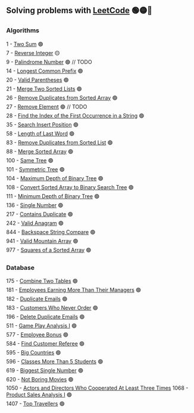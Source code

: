 ## Solving problems with [LeetCode](https://leetcode.com/problemset/) 🟢🟡🔴

### Algorithms

1 - [Two Sum](src/algorithms/easy/TwoSum.java) 🟢<br>
7 - [Reverse Integer](src/algorithms/medium/ReverseInteger.java) 🟡<br>
9 - [Palindrome Number]() 🟢 // TODO <br>
14 - [Longest Common Prefix](src/algorithms/easy/LongestCommonPrefix.java) 🟢<br>
20 - [Valid Parentheses](src/algorithms/easy/ValidParentheses.java) 🟢<br>
21 - [Merge Two Sorted Lists](src/algorithms/easy/MergeTwoSortedLists.java) 🟢<br>
26 - [Remove Duplicates from Sorted Array](src/algorithms/easy/RemoveDuplicatesFromSortedArray.java) 🟢<br>
27 - [Remove Element]() 🟢 // TODO <br>
28 - [Find the Index of the First Occurrence in a String](src/algorithms/easy/FindTheIndexOfTheFirstOccurrenceInString.java) 🟢<br>
35 - [Search Insert Position](src/algorithms/easy/SearchInsertPosition.java) 🟢<br>
58 - [Length of Last Word](src/algorithms/easy/LengthOfLastWord.java) 🟢<br>
83 - [Remove Duplicates from Sorted List](src/algorithms/easy/RemoveDuplicatesFromSortedList.java) 🟢<br>
88 - [Merge Sorted Array](src/algorithms/easy/MergeSortedArray.java) 🟢<br>
100 - [Same Tree](src/algorithms/easy/SameTree.java) 🟢<br>
101 - [Symmetric Tree](src/algorithms/easy/SymmetricTree.java) 🟢<br>
104 - [Maximum Depth of Binary Tree](src/algorithms/easy/MaximumDepthOfBinaryTree.java) 🟢<br>
108 - [Convert Sorted Array to Binary Search Tree]() 🟢<br>
111 - [Minimum Depth of Binary Tree]() 🟢<br>
136 - [Single Number](src/algorithms/easy/SingleNumber.java) 🟢<br>
217 - [Contains Duplicate](src/algorithms/easy/ContainsDuplicate.java) 🟢<br>
242 - [Valid Anagram](src/algorithms/easy/ValidAnagram.java) 🟢<br>
844 - [Backspace String Compare](src/algorithms/easy/BackspaceStringCompare.java) 🟢<br>
941 - [Valid Mountain Array](src/algorithms/easy/ValidMountainArray.java) 🟢<br>
977 - [Squares of a Sorted Array](src/algorithms/easy/SquaresOfSortedArray.java) 🟢<br>

### Database

175 - [Combine Two Tables](src/database/easy/combine-two-tables.sql) 🟢<br>
181 - [Employees Earning More Than Their Managers](src/database/easy/employees-earning-more-than-their-managers.sql) 🟢<br>
182 - [Duplicate Emails](src/database/easy/duplicate-emails.sql) 🟢<br>
183 - [Customers Who Never Order](src/database/easy/customers-who-never-order.sql) 🟢<br>
196 - [Delete Duplicate Emails](src/database/easy/delete-duplicate-emails.sql) 🟢<br>
511 - [Game Play Analysis I](src/database/easy/game-play-analysis-i.sql) 🟢<br>
577 - [Employee Bonus](src/database/easy/employee-bonus.sql) 🟢<br>
584 - [Find Customer Referee](src/database/easy/find-customer-referee.sql) 🟢<br>
595 - [Big Countries](src/database/easy/big-countries.sql) 🟢<br>
596 - [Classes More Than 5 Students](src/database/easy/classes-more-than-5-students.sql) 🟢<br>
619 - [Biggest Single Number](src/database/easy/biggest-single-number.sql) 🟢<br>
620 - [Not Boring Movies](src/database/easy/not-boring-movies.sql) 🟢<br>
1050 - [Actors and Directors Who Cooperated At Least Three Times]()
1068 - [Product Sales Analysis I](src/database/easy/product-sales-analysis-i.sql) 🟢<br>
1407 - [Top Travellers](src/database/easy/top-travellers.sql) 🟢<br>
